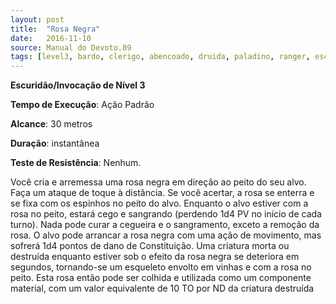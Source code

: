 ```yaml
---
layout: post
title:  "Rosa Negra"
date:   2016-11-10
source: Manual do Devoto.89
tags: [level3, bardo, clerigo, abencoado, druida, paladino, ranger, escuridao, invocacao, padrao, metros, instantanea, nenhum]
---
```


**Escuridão/Invocação de Nível 3**

**Tempo de Execução**: Ação Padrão

**Alcance**: 30 metros

**Duração**: instantânea

**Teste de Resistência**: Nenhum.

Você cria e arremessa uma rosa negra em direção ao peito do seu alvo. Faça 
um ataque de toque à distância. Se você acertar, a rosa se enterra e se fixa com os 
espinhos no peito do alvo. Enquanto o 
alvo estiver com a rosa no peito, estará 
cego e sangrando (perdendo 1d4 PV no 
início de cada turno). Nada pode curar 
a cegueira e o sangramento, exceto a remoção da rosa. O alvo pode arrancar a 
rosa negra com uma ação de movimento, mas sofrerá 1d4 pontos de dano de 
Constituição. Uma criatura morta ou 
destruída enquanto estiver sob o efeito 
da rosa negra se deteriora em segundos, 
tornando-se um esqueleto envolto em 
vinhas e com a rosa no peito. Esta rosa 
então pode ser colhida e utilizada como 
um componente material, com um 
valor equivalente de 10 TO por ND da 
criatura destruída
